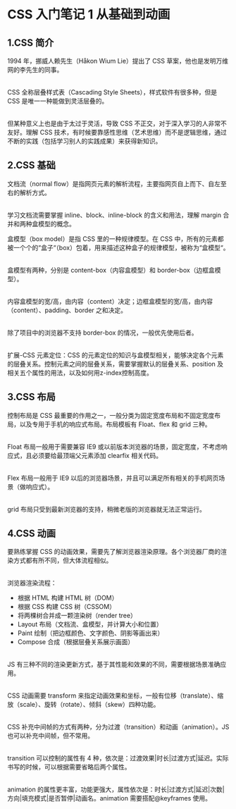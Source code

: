 ﻿# CSS 入门笔记 1 从基础到动画

## 1.CSS 简介

1994 年，挪威人赖先生（Håkon Wium Lie）提出了 CSS 草案，他也是发明万维网的李先生的同事。

<br>CSS 全称层叠样式表（Cascading Style Sheets），样式软件有很多种，但是 CSS 是唯一一种能做到灵活层叠的。

<br>但某种意义上也是由于太过于灵活，导致 CSS 不正交，对于深入学习的人非常不友好。理解 CSS 技术，有时候要靠感性思维（艺术思维）而不是逻辑思维，通过不断的实践（包括学习别人的实践成果）来获得新知识。

## 2.CSS 基础

文档流（normal flow）是指网页元素的解析流程，主要指网页自上而下、自左至右的解析方式。

<br>学习文档流需要掌握 inline、block、inline-block 的含义和用法，理解 margin 合并和两种盒模型的概念。 

盒模型（box model）是指 CSS 里的一种规律模型。在 CSS 中，所有的元素都被一个个的“盒子“（box）包着，用来描述这种盒子的规律模型，被称为“盒模型“。

<br>盒模型有两种，分别是 content-box（内容盒模型）和 border-box（边框盒模型）。

<br>内容盒模型的宽/高，由内容（content）决定；边框盒模型的宽/高，由内容（content）、padding、border 之和决定。

<br>除了项目中的浏览器不支持 border-box 的情况，一般优先使用后者。

<br>扩展-CSS 元素定位：CSS 的元素定位的知识与盒模型相关，能够决定各个元素的层叠关系。控制元素之间的层叠关系，需要掌握默认的层叠关系、position 及相关五个属性的用法，以及如何用z-index控制高度。

## 3.CSS 布局

控制布局是 CSS 最重要的作用之一，一般分类为固定宽度布局和不固定宽度布局，以及专用于手机的响应式布局。布局模板有 Float、flex 和 grid 三种。

<br>Float 布局一般用于需要兼容 IE9 或以前版本浏览器的场景，固定宽度，不考虑响应式，且必须要给最顶端父元素添加 clearfix 相关代码。

<br>Flex 布局一般用于 IE9 以后的浏览器场景，并且可以满足所有相关的手机网页场景（做响应式）。

<br>grid 布局只受到最新浏览器的支持，稍微老版的浏览器就无法正常运行。

## 4.CSS 动画

要熟练掌握 CSS 的动画效果，需要先了解浏览器渲染原理。各个浏览器厂商的渲染方式都有所不同，但大体流程相似。

<br>浏览器渲染流程：

- 根据 HTML 构建 HTML 树（DOM）
- 根据 CSS 构建 CSS 树（CSSOM）
- 将两棵树合并成一颗渲染树（render tree）
- Layout 布局（文档流、盒模型，并计算大小和位置）
- Paint 绘制（把边框颜色、文字颜色、阴影等画出来）
- Compose 合成（根据层叠关系展示画面）

<br>JS 有三种不同的渲染更新方式，基于其性能和效果的不同，需要根据场景准确应用。

<br>CSS 动画需要 transform 来指定动画效果和坐标，一般有位移（translate）、缩放（scale）、旋转（rotate）、倾斜（skew）四种功能。

<br>CSS 补充中间帧的方式有两种，分为过渡（transition）和动画（animation）。JS 也可以补充中间帧，但不常用。

<br>transition 可以控制的属性有 4 种，依次是：过渡效果|时长|过渡方式|延迟。实际书写的时候，可以根据需要省略后两个属性。

<br>animation 的属性更丰富，功能更强大，属性依次是：时长|过渡方式|延迟|次数|方向|填充模式|是否暂停|动画名。animation 需要搭配@keyframes 使用。
